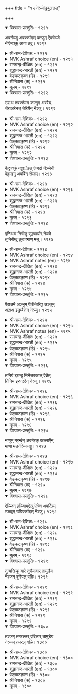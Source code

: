 +++
title = "१५ नॆञ्जॊडुबुलत्तल्"

+++


<details open><summary>विश्वास-प्रस्तुतिः - १२९१</summary>

अवर्नॆञ्जु अवर्क्कादल् कण्डुम् ऎवन्नॆञ्जे  
नीऎमक्कु आगा तदु।       १२९१
</details>

<details><summary>श्री-राम-देशिकः - १२९१</summary>

विस्मृत नः प्रियाधीनं वर्तते तस्य मानसम् ।  
स्थित्वा त्वं मद्धशे चित्त ! न साह्यं कुरुषे मम ॥ १२९१॥
</details>

<details><summary>NVK Ashraf choice (en) - १२९१</summary>

१२९१
My heart! You see his heart and stand by him,
But why don’t you stand by me? *
(W.H. Drew and J. Lazarus)
</details>

<details><summary>रामचन्द्र-दीक्षितः (en) - १२९१</summary>

1291 avarneñcu avarkkātal kaṇṭum evaṉneñcē  
nīemakku ākā tatu.

1291\. O! My heart, though you know that my husband’s heart thinks only o^ himself, how is it you think of him and not of me?  
</details>

<details><summary>शुद्धानन्द-भारती (en) - १२९१</summary>

1\. அவர்நெஞ்சு அவர்க்காதல் கண்டும் எவன்நெஞ்சே  
நீஎமக்கு ஆகா தது.  
You see, his heart is his alone;  
Why not my heart be all my own?        1291  
</details>

<details><summary>वेङ्कटकृष्ण (हि) - १२९१</summary>

1291
उनका दिल उनका रहा, देते उनका साथ ।  
उसे देख भी, हृदय तू, क्यों नहिं मेरे साथ ॥
</details>

<details><summary>श्रीनिवास (क) - १२९१</summary>

1291. ओ हृदयवे, अवर हृदयवु (नन्नन्नु निर्लक्षिसि) अवर इच्छिगनु गुणवागि नडॆयुत्तिरुवुदन्नु तिळिदू नीनु
नन्न सङ्गातियागिरदॆ अवरॆडॆगॆ हारुत्तिरुवॆयेकॆ?

</details>

<details><summary>मूलम् - १२९१</summary>

अवर्नॆञ्जु अवर्क्कादल् कण्डुम् ऎवन्नॆञ्जे  
नीऎमक्कु आगा तदु।       १२९१
</details>

<details open><summary>विश्वास-प्रस्तुतिः - १२९२</summary>

उऱाअ तवर्क्कण्ड कण्णुम् अवरैच्  
चॆऱाअरॆनच् चेऱियॆन् नॆञ्जु।      १२९२
</details>

<details><summary>श्री-राम-देशिकः - १२९२</summary>

कामुको न वृणोत्यस्मानिति ज्ञात्वापि हे मनः ।  
न स कुप्येदिति धिया त्वं प्रयासि तदन्तिकम् ॥ १२९२॥
</details>

<details><summary>NVK Ashraf choice (en) - १२९२</summary>

१२९२
My heart! Having seen his indifference,
Why do you go after him in hope? *
(P.S. Sundaram), (K. Krishnaswamy & Vijaya Ramkumar)
</details>

<details><summary>रामचन्द्र-दीक्षितः (en) - १२९२</summary>

1292 uṟāa tavarkaṇṭa kaṇṇum avaraic  
ceṟāareṉac cēṟieṉ neñcu.

1292\. O! My heart, knowing that he has no thought for you, still you run after him expecting no refusal.  
</details>

<details><summary>शुद्धानन्द-भारती (en) - १२९२</summary>

2\. உறாஅ தவர்கண்ட கண்ணும் அவரைச்  
செறாஅரெனச் சேறிஎன் நெஞ்சு.  
O heart, you see how he slights me  
Yet you clasp him as if friendly.        1292  
</details>

<details><summary>वेङ्कटकृष्ण (हि) - १२९२</summary>

1292
प्रिय को निर्मम देख भी, ‘वे नहिं हो नाराज़’ ।  
यों विचार कर तू चला, रे दिल, उनके पास ॥
</details>

<details><summary>श्रीनिवास (क) - १२९२</summary>

1292. नन्न हृदयवे! अवरु नन्न मेलॆ प्रीति इल्लद कटुकरॆन्दु तिळिदू नीनु अवरु कोपिसलाररॆन्दु
भाविसि अवरन्नु सेरिकॊळ्ळुत्तिद्दिये!

</details>

<details><summary>मूलम् - १२९२</summary>

उऱाअ तवर्क्कण्ड कण्णुम् अवरैच्  
चॆऱाअरॆनच् चेऱियॆन् नॆञ्जु।      १२९२
</details>

<details open><summary>विश्वास-प्रस्तुतिः - १२९३</summary>

कॆट्टार्क्कु नट्टार्इल् ऎन्बदो नॆञ्जेनी  
पॆट्टाङ्गु अवर्बिन् सॆलल्।      १२९३
</details>

<details><summary>श्री-राम-देशिकः - १२९३</summary>

मां विहाय यथेच्छं हि प्रयासि त्वं प्रियं प्रति ।  
न सन्ति मित्राण्यार्तानामिति किं मन्यसे मनः ! ॥ १२९३॥
</details>

<details><summary>NVK Ashraf choice (en) - १२९३</summary>

१२९३
O my heart! Is it because the fallen have no friends
That you madly run after him?
( Shuddhananda Bharatiar), (N.V.K. Ashraf)
</details>

<details><summary>रामचन्द्र-दीक्षितः (en) - १२९३</summary>

1293 keṭṭārkku naṭṭāril eṉpatō neñcēnī  
peṭṭāṅku avarpiṉ celal.

1293\. 0! My heart, you go after him without my permission. Is it because none will befriend those in adversity?  
</details>

<details><summary>शुद्धानन्द-भारती (en) - १२९३</summary>

3\. கெட்டார்க்கு நட்டார்இல் என்பதோ நெஞ்சேநீ  
பெட்டாங்கு அவர்பின் செலல்.  
You follow him at will. Is it  
"The fallen have no friends" my heart?        1293  
</details>

<details><summary>वेङ्कटकृष्ण (हि) - १२९३</summary>

1293
रे दिल, जो हैं कष्ट में, उनके हैं नहिं इष्ट ।  
सो क्या उनका पिछलगा, बना यथा निज इष्ट ॥
</details>

<details><summary>श्रीनिवास (क) - १२९३</summary>

1293. हृदयवे! नीनु इच्छिसिद रीतियल्लिये अवर हिन्द होगलॆळसुवुदु "कॆट्टवङ्गॆ कॆळॆयिल्ल" ऎम्ब
भावनॆयिन्दले अल्लवॆ?

</details>

<details><summary>मूलम् - १२९३</summary>

कॆट्टार्क्कु नट्टार्इल् ऎन्बदो नॆञ्जेनी  
पॆट्टाङ्गु अवर्बिन् सॆलल्।      १२९३
</details>

<details open><summary>विश्वास-प्रस्तुतिः - १२९४</summary>

इनिअन्न निन्नॊडु सूऴ्वार्यार् नॆञ्जे  
तुनिसॆय्दु तुव्वाय्गाण् मऱ्ऱु।       १२९४
</details>

<details><summary>श्री-राम-देशिकः - १२९४</summary>

विप्रलम्भमकृत्वैव तेन भोगं तु वाञ्छसि ।  
चित्त ! को वा त्वया सार्ध विचारं कर्तुमीहते ॥ १२९४॥
</details>

<details><summary>NVK Ashraf choice (en) - १२९४</summary>

१२९४
Who will consult you hereafter, my heart,
Having failed to sulk before yielding? *
(M.S. Poornalingam Pillai), (P.S. Sundaram)
</details>

<details><summary>NVK Ashraf notes (en) - १२९४</summary>

१२९४. Compare with १२८४. "My friend, I went all set to quarrel, but my heart forgot and clasped him" - (P.S. Sundaram)
</details>

<details><summary>रामचन्द्र-दीक्षितः (en) - १२९४</summary>

1294 iṉiaṉṉa niṉṉoṭu cūḻvāryār neñcē  
tuṉiceytu tuvvāykāṇ maṟṟu.

1294\. O! My heart, if you see him, you do not resent his faults. Who can consult you for advice?  
</details>

<details><summary>शुद्धानन्द-भारती (en) - १२९४</summary>

4\. இனிஅன்ன நின்னோடு சூழ்வார்யார் நெஞ்சே  
துனிசெய்து துவ்வாய்காண் மற்று.  
You won't sulk first and then submit  
Who will then consult you, my heart?        1294  
</details>

<details><summary>वेङ्कटकृष्ण (हि) - १२९४</summary>

1294
रे दिल तू तो रूठ कर, बाद न ले सुख-स्वाद ।  
तुझसे कौन करे अभी, तत्सम्बन्धी बात ॥
</details>

<details><summary>श्रीनिवास (क) - १२९४</summary>

1294. हृदयवे! प्रियतमनॊडनॆ नीनु मॊदलु मुनिसिकॊण्डु आ नन्तरवे सुखवुण्णलॆळसिदॆ; इन्नु मुन्दॆ
अन्थ सन्निवेशगळल्लि निन्नॊडनॆ समालोचिसुववरु यारु?

</details>

<details><summary>मूलम् - १२९४</summary>

इनिअन्न निन्नॊडु सूऴ्वार्यार् नॆञ्जे  
तुनिसॆय्दु तुव्वाय्गाण् मऱ्ऱु।       १२९४
</details>

<details open><summary>विश्वास-प्रस्तुतिः - १२९५</summary>

पॆऱाअमै अञ्जुम् पॆऱिन्बिरिवु अञ्जुम्  
अऱाअ इडुम्बैत्तॆन् नॆञ्जु।       १२९५
</details>

<details><summary>श्री-राम-देशिकः - १२९५</summary>

अप्राप्ते नायके तस्य प्राप्त्यर्थ, प्राप्त्यनन्तरम् ।  
वियोगभीत्या चेत्येवं सर्वदा खिद्यते मनः ॥ १२९५॥
</details>

<details><summary>NVK Ashraf choice (en) - १२९५</summary>

१२९५
Anxious of not getting, and of losing when got,
Either way my heart is always anxious.
(N.V.K. Ashraf), (P.S. Sundaram)
</details>

<details><summary>NVK Ashraf notes (en) - १२९५</summary>

१२९५. Compare with ११७९. "Sleepless when he is not here, sleepless when he is, either way my eyes never rest" - (P.S. Sundaram)
</details>

<details><summary>रामचन्द्र-दीक्षितः (en) - १२९५</summary>

1295 peṟāamai añcum peṟiṉpirivu añcum  
aṟāa iṭumpaittueṉ neñcu.

1295\. My mind can have only endless anxiety; for I fear both when he is with me and also without me.  
</details>

<details><summary>शुद्धानन्द-भारती (en) - १२९५</summary>

5\. பெறாஅமை அஞ்சும் பெறின்பிரிவு அஞ்சும்  
அறாஅ இடும்பைத்தென் நெஞ்சு.  
Frets to gain and fears loss in gain  
O my heart suffers ceaseless pain.        1295  
</details>

<details><summary>वेङ्कटकृष्ण (हि) - १२९५</summary>

1295
न मिल तो भय, या मिले, तो भेतव्य वियोग ।  
मेरा दिल है चिर दुखी, वियोग या संयोग ॥
</details>

<details><summary>श्रीनिवास (क) - १२९५</summary>

1295. इनियनन्नु पडॆयदिरुवाग, आ स्थितियन्नु नॆनॆदु अञ्जुत्तदॆ; पडॆदाग, अगलिकॆयन्नु नॆनॆदु अञ्जुत्तदॆ.
(ई रीति) नन्न हृदयवु तीरद दुःखक्कॆ भागियागिदॆ.

</details>

<details><summary>मूलम् - १२९५</summary>

पॆऱाअमै अञ्जुम् पॆऱिन्बिरिवु अञ्जुम्  
अऱाअ इडुम्बैत्तॆन् नॆञ्जु।       १२९५
</details>

<details open><summary>विश्वास-प्रस्तुतिः - १२९६</summary>

तनिये इरुन्दु निनैत्तक्काल् ऎन्नैत्  
तिनिय इरुन्ददॆन् नॆञ्जु।       १२९६
</details>

<details><summary>श्री-राम-देशिकः - १२९६</summary>

वियुक्तप्रियदोषाणां स्मरणावसरे सति ।  
मां भक्षयति किं चित्तमितीव व्यसनं मम ॥ १२९६॥
</details>

<details><summary>NVK Ashraf choice (en) - १२९६</summary>

१२९६
If my heart stays with me here,
It is to devour me when I am musing alone. *
(P.S. Sundaram), (V.V.S. Aiyar)
</details>

<details><summary>रामचन्द्र-दीक्षितः (en) - १२९६</summary>

1296 taṉiyē iruntu niṉaittakkāl eṉṉait  
tiṉiya iruntatueṉ neñcu.

1296\. My heart eats me up when I think of him in my loneliness.  
</details>

<details><summary>शुद्धानन्द-भारती (en) - १२९६</summary>

6\. தனியே இருந்து நினைத்தக்கால் என்னைத்  
தினிய இருந்ததுஎன் நெஞ்சு.  
My itching mind eats me anon  
As I muse on him all alone.        1296  
</details>

<details><summary>वेङ्कटकृष्ण (हि) - १२९६</summary>

1296
विरह दशा में अलग रह, जब करती थी याद ।  
मानों मेरा दिल मुझे, खाता था रह साथ ॥
</details>

<details><summary>श्रीनिवास (क) - १२९६</summary>

1296. प्रियतमनिन्द दूरवागि ऒभ्भळे इद्दु, अवर कठिण मनस्सन्नु नॆनॆयुत्तिरुवागलॆल्ल, दुःखवुक्कि बन्दु
नन्न हृदयवु नन्नन्ने तिन्नुव हागॆ इत्तु!

</details>

<details><summary>मूलम् - १२९६</summary>

तनिये इरुन्दु निनैत्तक्काल् ऎन्नैत्  
तिनिय इरुन्ददॆन् नॆञ्जु।       १२९६
</details>

<details open><summary>विश्वास-प्रस्तुतिः - १२९७</summary>

नाणुम् मऱन्देन् अवर्मऱक् कल्लाऎन्  
माणा मडनॆञ्जिऱ्पट्टु।       १२९७
</details>

<details><summary>श्री-राम-देशिकः - १२९७</summary>

विस्मर्तु कामुको येन मनसा नैव शक्यते ।  
तादृङ्मूढमनोयोगात् लज्जां विस्मृतवत्यहम् ॥ १२९७॥
</details>

<details><summary>NVK Ashraf choice (en) - १२९७</summary>

१२९७
Even modesty I have forgotten,
Due to my meek and foolish heart unable to forget him. *
(W.H. Drew and J. Lazarus), (P.S. Sundaram)
</details>

<details><summary>रामचन्द्र-दीक्षितः (en) - १२९७</summary>

1297 nāṇum maṟantēṉ avarmaṟak kallāeṉ  
māṇā maṭaneñcil paṭṭu.

1297\. With my foolish heart remembering him who has forgotten me, I have forgotten even my sense of shame.  
</details>

<details><summary>शुद्धानन्द-भारती (en) - १२९७</summary>

7\. நாணும் மறந்தேன் அவர்மறக் கல்லாஎன்  
மாணா மடநெஞ்சிற் பட்டு.  
forget shame but not his thought  
In mean foolish mind I'm caught.        1297  
</details>

<details><summary>वेङ्कटकृष्ण (हि) - १२९७</summary>

1297
मूढ हृदय बहुमति रहित, नहीं भूलता नाथ ।  
मैं भूली निज लाज भी, पड़ कर इसके साथ ॥
</details>

<details><summary>श्रीनिवास (क) - १२९७</summary>

1297. इनियनन्नु मरॆयलारद नन्न मानगॆट्ट मूर्ख मनस्सिन हिडितक्कॆ सिक्किकॊण्डु हॆण्तनद नाचिकॆयन्नु मरॆतिद्देनॆ.

</details>

<details><summary>मूलम् - १२९७</summary>

नाणुम् मऱन्देन् अवर्मऱक् कल्लाऎन्  
माणा मडनॆञ्जिऱ्पट्टु।       १२९७
</details>

<details open><summary>विश्वास-प्रस्तुतिः - १२९८</summary>

ऎळ्ळिन् इळिवाम्ऎऩ्ऱु ऎण्णि अवर्दिऱम्  
उळ्ळुम् उयिर्क्कादल् नॆञ्जु।       १२९८
</details>

<details><summary>श्री-राम-देशिकः - १२९८</summary>

अप्रीतनायकोपेक्षा न युक्तेति विचिन्त्य तु ।  
जीवनाशायुतं चित्तं सदा ध्यायति तद्गुणान् ॥ १२९८॥
</details>

<details><summary>NVK Ashraf choice (en) - १२९८</summary>

१२९८
My dear loving heart decrees, my lord is not to be shamed
And thus hails only his glory. *
(K.R. Srinivasa Iyengar), ( Shuddhananda Bharatiar)
</details>

<details><summary>रामचन्द्र-दीक्षितः (en) - १२९८</summary>

1298 eḷḷiṉ iḷivāmeṉṟu eṇṇi avartiṟam  
uḷḷum uyirkkātal neñcu.

1298\. My heart that loves life and views it ignoble to blame and to deny access to him, ever thinks of his success.  
</details>

<details><summary>शुद्धानन्द-भारती (en) - १२९८</summary>

8\. எள்ளின் இளிவாம்என்று எண்ணி அவர்திறம்  
உள்ளும் உயிர்க்காதல் நெஞ்சு.  
My heart living in love of him  
Hails his glory ignoring blame.        1298  
</details>

<details><summary>वेङ्कटकृष्ण (हि) - १२९८</summary>

1298
नाथ-उपेक्षा निंद्य है, यों करके सुविचार ।  
करता उनका गुण-स्मरण, यह दिल जीवन-प्यार ॥
</details>

<details><summary>श्रीनिवास (क) - १२९८</summary>

1298. जीवद मेलॆ प्रीतियिट्ट नन्न हृदयवु, अगलिद इनियनन्नु निन्दिसिदरॆ परिहारवागुवुदॆन्दु बगॆदु, अवन
उन्नत गुणगळन्ने नॆनॆयुत्तिरुवुदु.

</details>

<details><summary>मूलम् - १२९८</summary>

ऎळ्ळिन् इळिवाम्ऎऩ्ऱु ऎण्णि अवर्दिऱम्  
उळ्ळुम् उयिर्क्कादल् नॆञ्जु।       १२९८
</details>

<details open><summary>विश्वास-प्रस्तुतिः - १२९९</summary>

तुन्बत्तिऱ्कु यारे तुणैयावार् तामुडैय  
नॆञ्जन् दुणैयल् वऴि।       १२९९
</details>

<details><summary>श्री-राम-देशिकः - १२९९</summary>

स्वस्य दुःखे समायाते स्वाधीनं स्वीयमानसम् ।  
स्वस्मै साह्यं न कुर्याच्चेत् के वान्ये साह्यकारिणः ॥ १२९९॥
</details>

<details><summary>NVK Ashraf choice (en) - १२९९</summary>

१२९९
Who will help one in distress,
When one’s own heart refuses to help? *
(W.H. Drew and J. Lazarus)
</details>

<details><summary>रामचन्द्र-दीक्षितः (en) - १२९९</summary>

1299 tuṉpattiṟku yārē tuṇaiyāvār tāmuṭaiya  
neñcam tuṇaiyal vaḻi.

1299\. Who will be a friend in misery but one’s own heart?  
</details>

<details><summary>शुद्धानन्द-भारती (en) - १२९९</summary>

9\. துன்பத்திற்கு யாரே துணையாவார் தாமுடைய  
நெஞ்சம் துணையல் வழி.  
Who support a man in grief  
If lover's heart denies relief?        1299  
</details>

<details><summary>वेङ्कटकृष्ण (हि) - १२९९</summary>

1299
संकट होने पर मदद, कौन करेगा हाय ।  
जब कि निजी दिल आपना, करता नहीं सहाय ॥
</details>

<details><summary>श्रीनिवास (क) - १२९९</summary>

1299. दुःखद समयदल्लि तम्मल्लिरुव मनस्से जतॆयागिरद पक्षदल्लि बेरॆ यारु जतॆयागबल्लरु?

</details>

<details><summary>मूलम् - १२९९</summary>

तुन्बत्तिऱ्कु यारे तुणैयावार् तामुडैय  
नॆञ्जन् दुणैयल् वऴि।       १२९९
</details>

<details open><summary>विश्वास-प्रस्तुतिः - १३००</summary>

तञ्जम् तमरल्लर् एदिलार् तामुडैय  
नॆञ्जम् तमरल् वऴि।       १३००
</details>

<details><summary>श्री-राम-देशिकः - १३००</summary>

स्वशस्थं स्वीयचित्तं बन्धुतां चेन्न पालयेत् ।  
बन्धत्वपालनाभावो ह्यन्येषां युज्यते किल ॥ १३००॥
</details>

<details><summary>NVK Ashraf choice (en) - १३००</summary>

१३००
When one's own heart behaves like a stranger,
Why talk of strangers?
(P.S. Sundaram)
</details>

<details><summary>रामचन्द्र-दीक्षितः (en) - १३००</summary>

1300 tañcam tamarallar ētilār tāmuṭaiya  
neñcam tamaral vaḻi. tiṟaṉ kāṭṭuka

1300\. If one’s own heart turns against one, how can one expect anything but hostility from others?  
</details>

<details><summary>शुद्धानन्द-भारती (en) - १३००</summary>

10\. தஞ்சம் தமரல்லர் ஏதிலார் தாமுடைய  
நெஞ்சம் தமரல் வழி.  
Why wonder if strangers disown  
When one's own heart is not his own?        1300  
</details>

<details><summary>वेङ्कटकृष्ण (हि) - १३००</summary>

1300
बन्धु बनें नहिं अन्य जन, है यह सहज, विचार ।  
जब अपना दिल ही नहीं, बनता नातेदार ॥
</details>

<details><summary>श्रीनिवास (क) - १३००</summary>

1300. तम्मल्लिरुव मनस्से नॆण्टनागि ऒदगद पक्षदल्लि, इतररु तम्मवरागदिरुवुदरल्लि आश्चर्यवेनिदॆ!
</details>

<details><summary>मूलम् - १३००</summary>

तञ्जम् तमरल्लर् एदिलार् तामुडैय  
नॆञ्जम् तमरल् वऴि।       १३००
</details>
